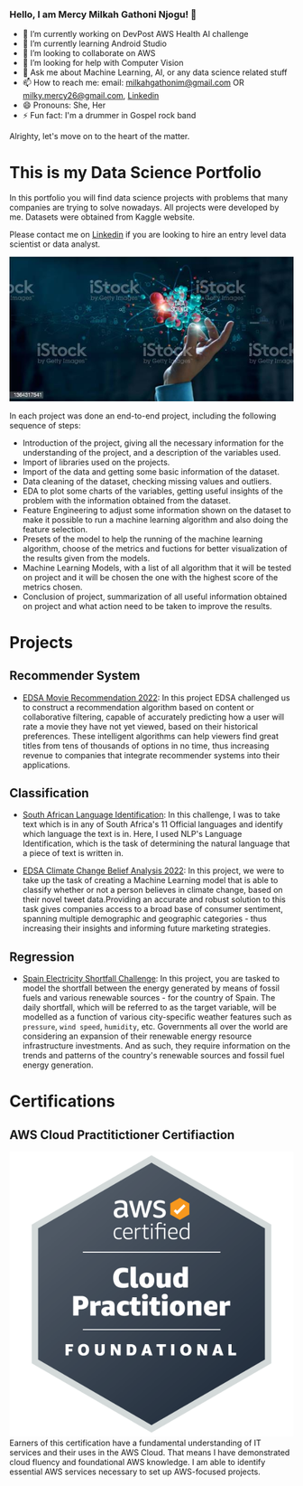 ### Hello, I am Mercy Milkah Gathoni Njogu! 👋



- 🔭 I’m currently working on DevPost AWS Health AI challenge
- 🌱 I’m currently learning Android Studio
- 👯 I’m looking to collaborate on AWS
- 🤔 I’m looking for help with Computer Vision
- 💬 Ask me about Machine Learning, AI, or any data science related stuff
- 📫 How to reach me: email: milkahgathonim@gmail.com OR milky.mercy26@gmail.com, [Linkedin](https://www.linkedin.com/in/mercy-milkah-gathoni-673448b6/)
- 😄 Pronouns: She, Her
- ⚡ Fun fact: I'm a drummer in Gospel rock band 

Alrighty, let's move on to the heart of the matter.

# This is my Data Science Portfolio
In this portfolio you will find data science projects with problems that many companies are trying to solve nowadays. All projects were developed by me. Datasets were obtained from Kaggle website.

Please contact me on [Linkedin](https://www.linkedin.com/in/mercy-milkah-gathoni-673448b6/) if you are looking to hire an entry level data scientist or data analyst.


![alt text](data_sci.jpg)

In each project was done an end-to-end project, including the following sequence of steps:
- Introduction of the project, giving all the necessary information for the understanding of the project, and a description of the variables used.
- Import of libraries used on the projects.
- Import of the data and getting some basic information of the dataset.
- Data cleaning of the dataset, checking missing values and outliers.
- EDA to plot some charts of the variables, getting useful insights of the problem with the information obtained from the dataset.
- Feature Engineering to adjust some information shown on the dataset to make it possible to run a machine learning algorithm and also doing the feature selection.
- Presets of the model to help the running of the machine learning algorithm, choose of the metrics and fuctions for better visualization of the results given from the models.
- Machine Learning Models, with a list of all algorithm that it will be tested on project and it will be chosen the one with the highest score of the metrics chosen.
- Conclusion of project, summarization of all useful information obtained on project and what action need to be taken to improve the results.

# Projects

## Recommender System
- [EDSA Movie Recommendation 2022](https://github.com/Keltings/Movie-Recommender-Engine/tree/Gathoni): In this project EDSA challenged us to construct a recommendation algorithm based on content or collaborative filtering, capable of accurately predicting how a user will rate a movie they have not yet viewed, based on their historical preferences. These intelligent algorithms can help viewers find great titles from tens of thousands of options in no time, thus increasing revenue to companies that integrate recommender systems into their applications.

## Classification
- [South African Language Identification](https://github.com/Gathoni-Njogu/Mercy-Milkah-Gathoni-Hackathon-South-African-Language-Identification): In this challenge, I was to take text which is in any of South Africa's 11 Official languages and identify which language the text is in. Here, I used NLP's Language Identification, which is the task of determining the natural language that a piece of text is written in.

- [EDSA Climate Change Belief Analysis 2022](https://github.com/Gathoni-Njogu/classification-predict-streamlit-template): In this project, we were to take up the task of creating a Machine Learning model that is able to classify whether or not a person believes in climate change, based on their novel tweet data.Providing an accurate and robust solution to this task gives companies access to a broad base of consumer sentiment, spanning multiple demographic and geographic categories - thus increasing their insights and informing future marketing strategies. 

## Regression
- [Spain Electricity Shortfall Challenge](https://github.com/Gathoni-Njogu/EDSA_OCT21_TEAM1_Predict): In this project, you are tasked to model the shortfall between the energy generated by means of fossil fuels and various renewable sources - for the country of Spain. The daily shortfall, which will be referred to as the target variable, will be modelled as a function of various city-specific weather features such as `pressure`, `wind speed`, `humidity`, etc. Governments all over the world are considering an expansion of their renewable energy resource infrastructure investments. And as such, they require information on the trends and patterns of the country's renewable sources and fossil fuel energy generation.
# Certifications

## AWS Cloud Practitictioner Certifiaction
![alt text](aws_certified_cloud_practitioner_badge.png)
Earners of this certification have a fundamental understanding of IT services and their uses in the AWS Cloud. That means I have demonstrated cloud fluency and foundational AWS knowledge. I am able to identify essential AWS services necessary to set up AWS-focused projects.
